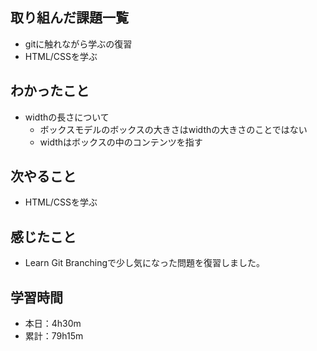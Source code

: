 ## 取り組んだ課題一覧
- gitに触れながら学ぶの復習
- HTML/CSSを学ぶ
## わかったこと
- widthの長さについて
  - ボックスモデルのボックスの大きさはwidthの大きさのことではない
  - widthはボックスの中のコンテンツを指す
## 次やること
- HTML/CSSを学ぶ
## 感じたこと
- Learn Git Branchingで少し気になった問題を復習しました。
## 学習時間
- 本日：4h30m
- 累計：79h15m 
